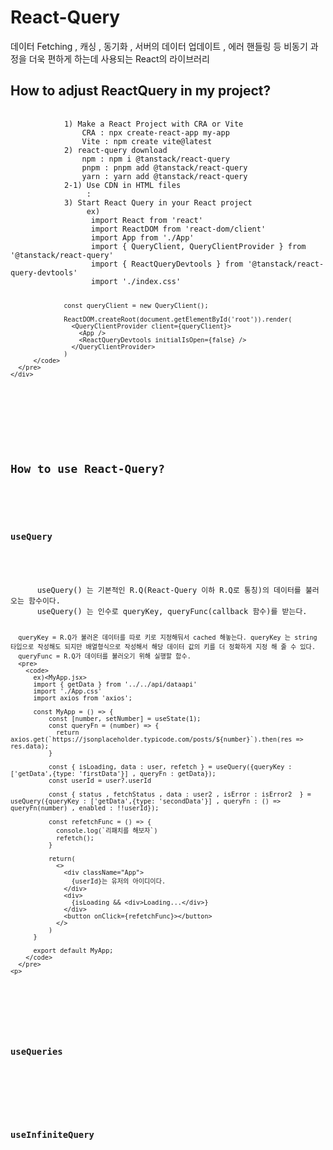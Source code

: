 <h1>React-Query</h1>
<div>
  <div>
    <span>데이터 Fetching , 캐싱 , 동기화 , 서버의 데이터 업데이트 , 에러 핸들링 등 비동기 과정을 더욱 편하게 하는데 사용되는 React의 라이브러리</span>
  </div>
  <div>
    <h2>How to adjust ReactQuery in my project?</h2>
    <div>
      <pre>
          <code>
            1) Make a React Project with CRA or Vite    
                CRA : npx create-react-app my-app
                Vite : npm create vite@latest
            2) react-query download
                npm : npm i @tanstack/react-query
                pnpm : pnpm add @tanstack/react-query
                yarn : yarn add @tanstack/react-query
            2-1) Use CDN in HTML files 
                 : <script src="https://unpkg.com/@tanstack/react-query@4/build/umd/index.production.js"></script>
            3) Start React Query in your React project
                 ex) <App.js> 
                  import React from 'react'
                  import ReactDOM from 'react-dom/client'
                  import App from './App'
                  import { QueryClient, QueryClientProvider } from '@tanstack/react-query'
                  import { ReactQueryDevtools } from '@tanstack/react-query-devtools'
                  import './index.css'
                  
                  const queryClient = new QueryClient();

                  ReactDOM.createRoot(document.getElementById('root')).render(
                    <QueryClientProvider client={queryClient}>
                      <App />
                      <ReactQueryDevtools initialIsOpen={false} />
                    </QueryClientProvider>
                  )
          </code>          
      </pre>
    </div>
  </div>
</div>
<div>
  <h2>How to use React-Query?</h2>
  <div>
    <h3>useQuery</h3>
    <p>
      useQuery() 는 기본적인 R.Q(React-Query 이하 R.Q로 통칭)의 데이터를 불러오는 함수이다.
      useQuery() 는 인수로 queryKey, queryFunc(callback 함수)를 받는다.
      
      queryKey = R.Q가 불러온 데이터를 따로 키로 지정해둬서 cached 해놓는다. queryKey 는 string 타입으로 작성해도 되지만 배열형식으로 작성해서 해당 데이터 값의 키를 더 정확하게 지정 해 줄 수 있다.
      queryFunc = R.Q가 데이터를 불러오기 위해 실행할 함수.
      <pre>
        <code>
          ex)<MyApp.jsx>
          import { getData } from '../../api/dataapi'
          import './App.css'
          import axios from 'axios';

          const MyApp = () => {
              const [number, setNumber] = useState(1);
              const queryFn = (number) => {
                return axios.get(`https://jsonplaceholder.typicode.com/posts/${number}`).then(res => res.data);
              }

              const { isLoading, data : user, refetch } = useQuery({queryKey : ['getData',{type: 'firstData'}] , queryFn : getData});
              const userId = user?.userId
              
              const { status , fetchStatus , data : user2 , isError : isError2  } = useQuery({queryKey : ['getData',{type: 'secondData'}] , queryFn : () => queryFn(number) , enabled : !!userId});

              const refetchFunc = () => {
                console.log(`리패치를 해보자`)
                refetch();
              }

              return(
                <>
                  <div className="App">
                    {userId}는 유저의 아이디이다.
                  </div>
                  <div>
                    {isLoading && <div>Loading...</div>}
                  </div>
                  <button onClick={refetchFunc}></button>
                </>
              )
          }

          export default MyApp;
        </code>
      </pre>
    <p>
  </div>
  <div>
    <h3>useQueries</h3>
  </div>
  <div>
    <h3>useInfiniteQuery</h3>
  </div>
</div>
